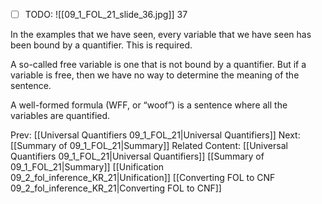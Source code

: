 ﻿- [ ] TODO:
![[09_1_FOL_21_slide_36.jpg]]
37


In the examples that we have seen, every variable that we have seen has been bound by a quantifier. This is required.

A so-called free variable is one that is not bound by a quantifier. But if a variable is free, then we have no way to determine the meaning of the sentence.

A well-formed formula (WFF, or “woof”) is a sentence where all the variables are quantified.



Prev: [[Universal Quantifiers 09_1_FOL_21|Universal Quantifiers]]
Next: [[Summary of 09_1_FOL_21|Summary]]
Related Content:
[[Universal Quantifiers 09_1_FOL_21|Universal Quantifiers]]
[[Summary of 09_1_FOL_21|Summary]]
[[Unification 09_2_fol_inference_KR_21|Unification]]
[[Converting FOL to CNF 09_2_fol_inference_KR_21|Converting FOL to CNF]]